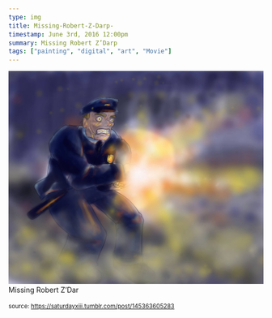 ```yaml
---
type: img
title: Missing-Robert-Z-Darp-
timestamp: June 3rd, 2016 12:00pm
summary: Missing Robert Z’Darp 
tags: ["painting", "digital", "art", "Movie"]
---
```

<img src="../media/145363605283.jpg"/>
                                                                                          <div class="caption">
Missing Robert Z’Dar
 
                                    
                
                
                
                
                                
<small>source: https://saturdayxiii.tumblr.com/post/145363605283</small>